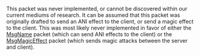 This packet was never implemented, or cannot be discovered within our current mediums of research. It can be assumed that this packet was originally drafted to send an ANI effect to the client, or send a magic effect to the client. This was most likely never implemented in favor of either the [MsgName](Packets/MsgName) packet (which can send ANI effects to the client) or the [MsgMagicEffect](Packets/MsgMagicEffect) packet (which sends magic attacks between the server and client).